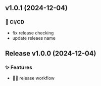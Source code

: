 ## v1.0.1 (2024-12-04)

### 👷 CI/CD

- fix release checking
- update releaes name


## Release v1.0.0 (2024-12-04)

### ✨ Features

- ⛓️‍💥 release workflow

